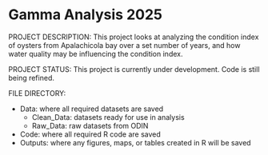 # Gamma Analysis 2025
PROJECT DESCRIPTION:
This project looks at analyzing the condition index of oysters from Apalachicola bay over a set number of years, and how water quality may be influencing the condition index. 

PROJECT STATUS:
This project is currently under development. Code is still being refined.

FILE DIRECTORY:
- Data: where all required datasets are saved
  - Clean_Data: datasets ready for use in analysis
  - Raw_Data: raw datasets from ODIN
- Code: where all required R code are saved
- Outputs: where any figures, maps, or tables created in R will be saved
